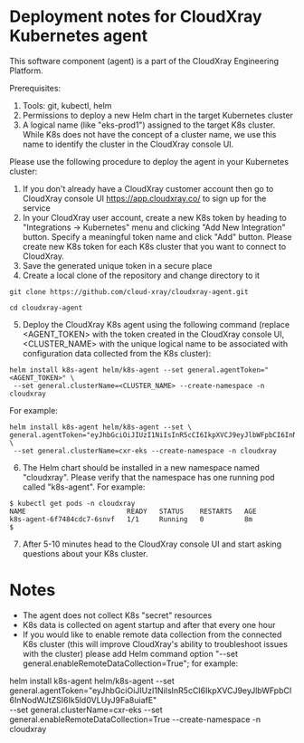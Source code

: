 # Deployment notes for CloudXray Kubernetes agent

This software component (agent) is a part of the CloudXray Engineering Platform.

Prerequisites:
1. Tools: git, kubectl, helm
2. Permissions to deploy a new Helm chart in the target Kubernetes cluster
3. A logical name (like "eks-prod1") assigned to the target K8s cluster. While K8s does not have the concept of a cluster name, we use this name to identify the cluster in the CloudXray console UI.

Please use the following procedure to deploy the agent in your Kubernetes cluster:
1. If you don't already have a CloudXray customer account then go to CloudXray console UI https://app.cloudxray.co/ to sign up for the service
2. In your CloudXray user account, create a new K8s token by heading to "Integrations -> Kubernetes" menu and clicking "Add New Integration" button. Specify a meaningful token name and click "Add" button. Please create new K8s token for each K8s cluster that you want to connect to CloudXray.
3. Save the generated unique token in a secure place
4. Create a local clone of the repository and change directory to it

```
git clone https://github.com/cloud-xray/cloudxray-agent.git

cd cloudxray-agent
```

5. Deploy the CloudXray K8s agent using the following command (replace <AGENT_TOKEN> with the token created in the CloudXray console UI, <CLUSTER_NAME> with the unique logical name to be associated with configuration data collected from the K8s cluster):
```
helm install k8s-agent helm/k8s-agent --set general.agentToken="<AGENT_TOKEN>" \
 --set general.clusterName=<CLUSTER_NAME> --create-namespace -n cloudxray
```

For example:

```
helm install k8s-agent helm/k8s-agent --set \
general.agentToken="eyJhbGciOiJIUzI1NiIsInR5cCI6IkpXVCJ9eyJlbWFpbCI6InNodWJtZSI6Ik5ld0VLUyJ9Fa8uiafE" \
 --set general.clusterName=cxr-eks --create-namespace -n cloudxray
 ```

6. The Helm chart should be installed in a new namespace named "cloudxray". Please verify that the namespace has one running pod called "k8s-agent". For example:

```
$ kubectl get pods -n cloudxray
NAME                         READY   STATUS    RESTARTS   AGE
k8s-agent-6f7484cdc7-6snvf   1/1     Running   0          8m
$
```

7. After 5-10 minutes head to the CloudXray console UI and start asking questions about your K8s cluster.

# Notes
- The agent does not collect K8s "secret" resources
- K8s data is collected on agent startup and after that every one hour
- If you would like to enable remote data collection from the connected K8s cluster (this will improve CloudXray's
ability to troubleshoot issues with the cluster) please add Helm command 
option "--set general.enableRemoteDataCollection=True"; for example:

helm install k8s-agent helm/k8s-agent --set \
general.agentToken="eyJhbGciOiJIUzI1NiIsInR5cCI6IkpXVCJ9eyJlbWFpbCI6InNodWJtZSI6Ik5ld0VLUyJ9Fa8uiafE" \
 --set general.clusterName=cxr-eks --set general.enableRemoteDataCollection=True --create-namespace -n cloudxray
